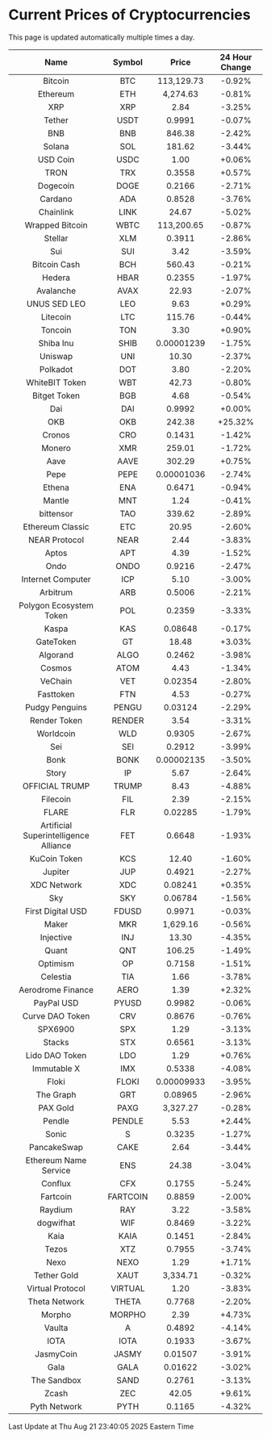 # Current Prices of Cryptocurrencies
This page is updated automatically multiple times a day.

| Name | Symbol | Price | 24 Hour Change |
| :---: |:---:| :---: | :---: |
| Bitcoin | BTC | 113,129.73 | -0.92% |
| Ethereum | ETH | 4,274.63 | -0.81% |
| XRP | XRP | 2.84 | -3.25% |
| Tether | USDT | 0.9991 | -0.07% |
| BNB | BNB | 846.38 | -2.42% |
| Solana | SOL | 181.62 | -3.44% |
| USD Coin | USDC | 1.00 | +0.06% |
| TRON | TRX | 0.3558 | +0.57% |
| Dogecoin | DOGE | 0.2166 | -2.71% |
| Cardano | ADA | 0.8528 | -3.76% |
| Chainlink | LINK | 24.67 | -5.02% |
| Wrapped Bitcoin | WBTC | 113,200.65 | -0.87% |
| Stellar | XLM | 0.3911 | -2.86% |
| Sui | SUI | 3.42 | -3.59% |
| Bitcoin Cash | BCH | 560.43 | -0.21% |
| Hedera | HBAR | 0.2355 | -1.97% |
| Avalanche | AVAX | 22.93 | -2.07% |
| UNUS SED LEO | LEO | 9.63 | +0.29% |
| Litecoin | LTC | 115.76 | -0.44% |
| Toncoin | TON | 3.30 | +0.90% |
| Shiba Inu | SHIB | 0.00001239 | -1.75% |
| Uniswap | UNI | 10.30 | -2.37% |
| Polkadot | DOT | 3.80 | -2.20% |
| WhiteBIT Token | WBT | 42.73 | -0.80% |
| Bitget Token | BGB | 4.68 | -0.54% |
| Dai | DAI | 0.9992 | +0.00% |
| OKB | OKB | 242.38 | +25.32% |
| Cronos | CRO | 0.1431 | -1.42% |
| Monero | XMR | 259.01 | -1.72% |
| Aave | AAVE | 302.29 | +0.75% |
| Pepe | PEPE | 0.00001036 | -2.74% |
| Ethena | ENA | 0.6471 | -0.94% |
| Mantle | MNT | 1.24 | -0.41% |
| bittensor | TAO | 339.62 | -2.89% |
| Ethereum Classic | ETC | 20.95 | -2.60% |
| NEAR Protocol | NEAR | 2.44 | -3.83% |
| Aptos | APT | 4.39 | -1.52% |
| Ondo | ONDO | 0.9216 | -2.47% |
| Internet Computer | ICP | 5.10 | -3.00% |
| Arbitrum | ARB | 0.5006 | -2.21% |
| Polygon Ecosystem Token | POL | 0.2359 | -3.33% |
| Kaspa | KAS | 0.08648 | -0.17% |
| GateToken | GT | 18.48 | +3.03% |
| Algorand | ALGO | 0.2462 | -3.98% |
| Cosmos | ATOM | 4.43 | -1.34% |
| VeChain | VET | 0.02354 | -2.80% |
| Fasttoken | FTN | 4.53 | -0.27% |
| Pudgy Penguins | PENGU | 0.03124 | -2.29% |
| Render Token | RENDER | 3.54 | -3.31% |
| Worldcoin | WLD | 0.9305 | -2.67% |
| Sei | SEI | 0.2912 | -3.99% |
| Bonk | BONK | 0.00002135 | -3.50% |
| Story | IP | 5.67 | -2.64% |
| OFFICIAL TRUMP | TRUMP | 8.43 | -4.88% |
| Filecoin | FIL | 2.39 | -2.15% |
| FLARE | FLR | 0.02285 | -1.79% |
| Artificial Superintelligence Alliance | FET | 0.6648 | -1.93% |
| KuCoin Token | KCS | 12.40 | -1.60% |
| Jupiter | JUP | 0.4921 | -2.27% |
| XDC Network | XDC | 0.08241 | +0.35% |
| Sky | SKY | 0.06784 | -1.56% |
| First Digital USD | FDUSD | 0.9971 | -0.03% |
| Maker | MKR | 1,629.16 | -0.56% |
| Injective | INJ | 13.30 | -4.35% |
| Quant | QNT | 106.25 | -1.49% |
| Optimism | OP | 0.7158 | -1.51% |
| Celestia | TIA | 1.66 | -3.78% |
| Aerodrome Finance | AERO | 1.39 | +2.32% |
| PayPal USD | PYUSD | 0.9982 | -0.06% |
| Curve DAO Token | CRV | 0.8676 | -0.76% |
| SPX6900 | SPX | 1.29 | -3.13% |
| Stacks | STX | 0.6561 | -3.13% |
| Lido DAO Token | LDO | 1.29 | +0.76% |
| Immutable X | IMX | 0.5338 | -4.08% |
| Floki | FLOKI | 0.00009933 | -3.95% |
| The Graph | GRT | 0.08965 | -2.96% |
| PAX Gold | PAXG | 3,327.27 | -0.28% |
| Pendle | PENDLE | 5.53 | +2.44% |
| Sonic | S | 0.3235 | -1.27% |
| PancakeSwap | CAKE | 2.64 | -3.44% |
| Ethereum Name Service | ENS | 24.38 | -3.04% |
| Conflux | CFX | 0.1755 | -5.24% |
| Fartcoin | FARTCOIN | 0.8859 | -2.00% |
| Raydium | RAY | 3.22 | -3.58% |
| dogwifhat | WIF | 0.8469 | -3.22% |
| Kaia | KAIA | 0.1451 | -2.84% |
| Tezos | XTZ | 0.7955 | -3.74% |
| Nexo | NEXO | 1.29 | +1.71% |
| Tether Gold | XAUT | 3,334.71 | -0.32% |
| Virtual Protocol | VIRTUAL | 1.20 | -3.83% |
| Theta Network | THETA | 0.7768 | -2.20% |
| Morpho | MORPHO | 2.39 | +4.73% |
| Vaulta | A | 0.4892 | -4.14% |
| IOTA | IOTA | 0.1933 | -3.67% |
| JasmyCoin | JASMY | 0.01507 | -3.91% |
| Gala | GALA | 0.01622 | -3.02% |
| The Sandbox | SAND | 0.2761 | -3.13% |
| Zcash | ZEC | 42.05 | +9.61% |
| Pyth Network | PYTH | 0.1165 | -4.32% |

Last Update at Thu Aug 21 23:40:05 2025 Eastern Time
